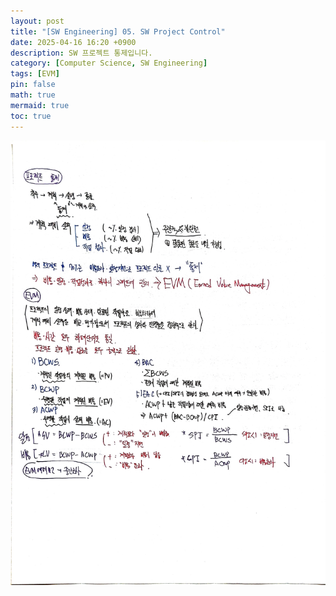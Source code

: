 ```yaml
---
layout: post
title: "[SW Engineering] 05. SW Project Control"
date: 2025-04-16 16:20 +0900
description: SW 프로젝트 통제입니다.
category: [Computer Science, SW Engineering]
tags: [EVM]
pin: false
math: true
mermaid: true
toc: true
---  
```


![](/assets/img/contents/SW_Eng/SW_Project_Control.jpg)  
